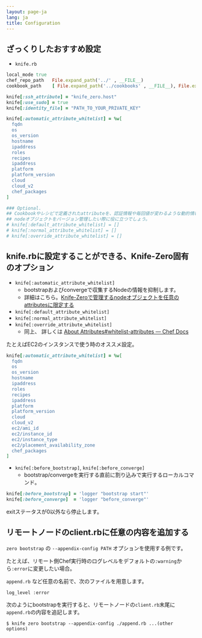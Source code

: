 ```yaml
---
layout: page-ja
lang: ja
title: Configuration
---
```


## ざっくりしたおすすめ設定

- `knife.rb`

```ruby
local_mode true
chef_repo_path   File.expand_path('../' , __FILE__)
cookbook_path    [ File.expand_path('../cookbooks' , __FILE__), File.expand_path('../site-cookbooks' , __FILE__)]

knife[:ssh_attribute] = "knife_zero.host"
knife[:use_sudo] = true
knife[:identity_file] = "PATH_TO_YOUR_PRIVATE_KEY"

knife[:automatic_attribute_whitelist] = %w[
  fqdn
  os
  os_version
  hostname
  ipaddress
  roles
  recipes
  ipaddress
  platform
  platform_version
  cloud
  cloud_v2
  chef_packages
]

### Optional.
## Cookbookやレシピで定義されたattributeを、認証情報や毎回値が変わるような動的情報を使っている際に使います。
## nodeオブジェクトをバージョン管理したい際に役に立つでしょう。
# knife[:default_attribute_whitelist] = []
# knife[:normal_attribute_whitelist] = []
# knife[:override_attribute_whitelist] = []
```


## knife.rbに設定することができる、Knife-Zero固有のオプション

- `knife[:automatic_attribute_whitelist]`
    - bootstrapおよびconvergeで収集するNodeの情報を抑制します。
    - 詳細はこちら。[Knife-Zeroで管理するnodeオブジェクトを任意のattributesに限定する](http://qiita.com/sawanoboly/items/28dfc22929b8fa961456)
- `knife[:default_attribute_whitelist]`
- `knife[:normal_attribute_whitelist]`
- `knife[:override_attribute_whitelist]`
    - 同上、 詳しくは [About Attributes#whitelist-attributes — Chef Docs](https://docs.chef.io/attributes.html#whitelist-attributes)

たとえばEC2のインスタンスで使う時のオススメ設定。

```ruby
knife[:automatic_attribute_whitelist] = %w[
  fqdn
  os
  os_version
  hostname
  ipaddress
  roles
  recipes
  ipaddress
  platform
  platform_version
  cloud
  cloud_v2
  ec2/ami_id
  ec2/instance_id
  ec2/instance_type
  ec2/placement_availability_zone
  chef_packages
]
```

- `knife[:before_bootstrap]`, `knife[:before_converge]`
    - bootstrap/convergeを実行する直前に割り込みで実行するローカルコマンド。

```ruby
knife[:before_bootstrap] = 'logger "bootstrap start"'
knife[:before_converge]  = 'logger "before_converge"'
```

exitステータスが0以外なら停止します。

## リモートノードのclient.rbに任意の内容を追加する

`zero bootstrap` の `--appendix-config PATH` オプションを使用する例です。

たとえば、リモート側Chef実行時のログレベルをデフォルトの`:warning`から`:error`に変更したい場合。

`append.rb` など任意の名前で、次のファイルを用意します。

```
log_level :error
```

次のようにbootstrapを実行すると、リモートノードの`client.rb`末尾に`append.rb`の内容を追記します。

```
$ knife zero bootstrap --appendix-config ./append.rb ...(other options)
```

